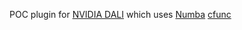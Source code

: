 POC plugin for [NVIDIA DALI](https://github.com/NVIDIA/DALI) which uses [Numba](http://numba.pydata.org/) [cfunc](https://numba.pydata.org/numba-doc/latest/user/cfunc.html)
